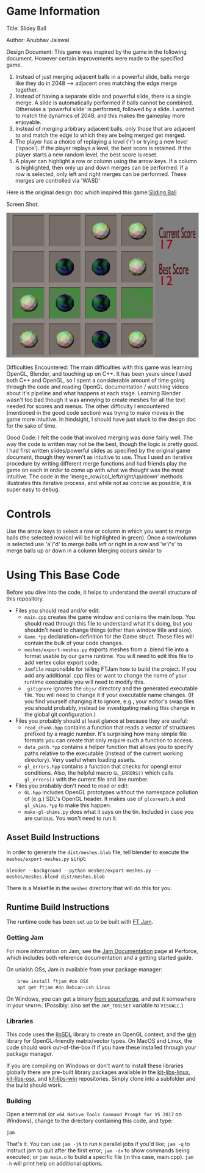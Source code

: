 # Game Information
Title: Slidey Ball

Author: Anubhav Jaiswal

Design Document: This game was inspired by the game in the following document. However certain improvements were made to the specified game.
1) Instead of just merging adjacent balls in a powerful slide, balls merge like they do in 2048 --> adjacent ones matching the edge merge together.
2) Instead of having a separate slide and powerful slide, there is a single merge. A slide is automatically performed if balls cannot be combined. Otherwise a 'powerful slide' is performed, followed by a slide. I wanted to match the dynamics of 2048, and this makes the gameplay more enjoyable.
3) Instead of merging arbitrary adjacent balls, only those that are adjacent to and match the edge to which they are being merged get merged.
3) The player has a choice of replaying a level ('r') or trying a new level ('space'). If the player replays a level, the best score is retained. If the player starts a new random level, the best score is reset.
4) A player can highlight a row or column using the arrow keys. If a column is highlighted, then only up and down merges can be performed. If a row is selected, only left and right merges can be performed. These merges are controlled via 'WASD'

Here is the original design doc which inspired this game:[Sliding Ball](http://graphics.cs.cmu.edu/courses/15-466-f18/game0-designs/guanghay/)

Screen Shot:

![Screen Shot](slideyball_screenshot.png)

Difficulties Encountered: The main difficulties with this game was learning OpenGL, Blender, and touching up on C++. It has been years since I used both C++ and OpenGL, so I spent a considerable amount of time going through the code and reading OpenGL documentation / watching videos about it's pipeline and what happens at each stage. Learning Blender wasn't too bad though it was annoying to create meshes for all the text needed for scores and menus. The other difficulty I encountered (mentioned in the good code section) was trying to make moves in the game more intuitive. In hindsight, I should have just stuck to the design doc for the sake of time.

Good Code: I felt the code that involved merging was done fairly well. The way the code is written may not be the best, though the logic is pretty good. I had first written slides/powerful slides as specified by the original game document, though they weren't as intuitive to use. Thus I used an iterative procedure by writing different merge functions and had friends play the game on each in order to come up with what we thought was the most intuitive. The code in the 'merge_row/col_left/right/up/down' methods illustrates this iterative process, and while not as concise as possible, it is super easy to debug.

# Controls
Use the arrow keys to select a row or column in which you want to merge balls (the selected row/col will be highlighted in green).
Once a row/column is selected use 'a'/'d' to merge balls left or right in a row and 'w'/'s' to merge balls up or down in a column
Merging occurs similar to

# Using This Base Code

Before you dive into the code, it helps to understand the overall structure of this repository.
- Files you should read and/or edit:
    - ```main.cpp``` creates the game window and contains the main loop. You should read through this file to understand what it's doing, but you shouldn't need to change things (other than window title and size).
    - ```Game.*pp``` declaration+definition for the Game struct. These files will contain the bulk of your code changes.
    - ```meshes/export-meshes.py``` exports meshes from a .blend file into a format usable by our game runtime. You will need to edit this file to add vertex color export code.
    - ```Jamfile``` responsible for telling FTJam how to build the project. If you add any additional .cpp files or want to change the name of your runtime executable you will need to modify this.
    - ```.gitignore``` ignores the ```objs/``` directory and the generated executable file. You will need to change it if your executable name changes. (If you find yourself changing it to ignore, e.g., your editor's swap files you should probably, instead be investigating making this change in the global git configuration.)
- Files you probably should at least glance at because they are useful:
    - ```read_chunk.hpp``` contains a function that reads a vector of structures prefixed by a magic number. It's surprising how many simple file formats you can create that only require such a function to access.
    - ```data_path.*pp``` contains a helper function that allows you to specify paths relative to the executable (instead of the current working directory). Very useful when loading assets.
	- ```gl_errors.hpp``` contains a function that checks for opengl error conditions. Also, the helpful macro ```GL_ERRORS()``` which calls ```gl_errors()``` with the current file and line number.
- Files you probably don't need to read or edit:
    - ```GL.hpp``` includes OpenGL prototypes without the namespace pollution of (e.g.) SDL's OpenGL header. It makes use of ```glcorearb.h``` and ```gl_shims.*pp``` to make this happen.
    - ```make-gl-shims.py``` does what it says on the tin. Included in case you are curious. You won't need to run it.

## Asset Build Instructions

In order to generate the ```dist/meshes.blob``` file, tell blender to execute the ```meshes/export-meshes.py``` script:

```
blender --background --python meshes/export-meshes.py -- meshes/meshes.blend dist/meshes.blob
```

There is a Makefile in the ```meshes``` directory that will do this for you.

## Runtime Build Instructions

The runtime code has been set up to be built with [FT Jam](https://www.freetype.org/jam/).

### Getting Jam

For more information on Jam, see the [Jam Documentation](https://www.perforce.com/documentation/jam-documentation) page at Perforce, which includes both reference documentation and a getting started guide.

On unixish OSs, Jam is available from your package manager:
```
	brew install ftjam #on OSX
	apt get ftjam #on Debian-ish Linux
```

On Windows, you can get a binary [from sourceforge](https://sourceforge.net/projects/freetype/files/ftjam/2.5.2/ftjam-2.5.2-win32.zip/download),
and put it somewhere in your `%PATH%`.
(Possibly: also set the `JAM_TOOLSET` variable to `VISUALC`.)

### Libraries

This code uses the [libSDL](https://www.libsdl.org/) library to create an OpenGL context, and the [glm](https://glm.g-truc.net) library for OpenGL-friendly matrix/vector types.
On MacOS and Linux, the code should work out-of-the-box if if you have these installed through your package manager.

If you are compiling on Windows or don't want to install these libraries globally there are pre-built library packages available in the
[kit-libs-linux](https://github.com/ixchow/kit-libs-linux),
[kit-libs-osx](https://github.com/ixchow/kit-libs-osx),
and [kit-libs-win](https://github.com/ixchow/kit-libs-win) repositories.
Simply clone into a subfolder and the build should work.

### Building

Open a terminal (or ```x64 Native Tools Command Prompt for VS 2017``` on Windows), change to the directory containing this code, and type:

```
jam
```

That's it. You can use ```jam -jN``` to run ```N``` parallel jobs if you'd like; ```jam -q``` to instruct jam to quit after the first error; ```jam -dx``` to show commands being executed; or ```jam main.o``` to build a specific file (in this case, main.cpp).  ```jam -h``` will print help on additional options.

